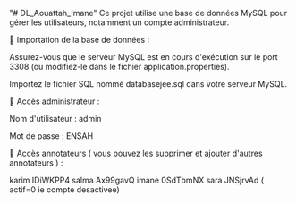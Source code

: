 "# DL_Aouattah_Imane" 
Ce projet utilise une base de données MySQL pour gérer les utilisateurs, notamment un compte administrateur.

📂 Importation de la base de données :

Assurez-vous que le serveur MySQL est en cours d'exécution sur le port 3308 (ou modifiez-le dans le fichier application.properties).

Importez le fichier SQL nommé databasejee.sql dans votre serveur MySQL.

🔐 Accès administrateur :

Nom d'utilisateur : admin

Mot de passe : ENSAH

🔐 Accès annotateurs ( vous pouvez les supprimer et ajouter d'autres annotateurs ) :

karim                                 IDiWKPP4 
salma                                  Ax99gavQ
imane                                  0SdTbmNX
sara                                   JNSjrvAd                           ( actif=0  ie compte desactivee)

